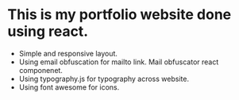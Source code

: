 # This is my portfolio website done using react.
- Simple and responsive layout. 
- Using email obfuscation for mailto link. Mail obfuscator react componenet.
- Using typography.js for typography across website.
- Using font awesome for icons.